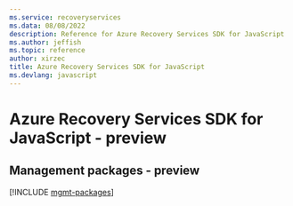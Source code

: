 ```yaml
---
ms.service: recoveryservices
ms.data: 08/08/2022
description: Reference for Azure Recovery Services SDK for JavaScript
ms.author: jeffish
ms.topic: reference
author: xirzec
title: Azure Recovery Services SDK for JavaScript
ms.devlang: javascript
---
```

# Azure Recovery Services SDK for JavaScript - preview

## Management packages - preview
[!INCLUDE [mgmt-packages](recovery-services-mgmt-index.md)]